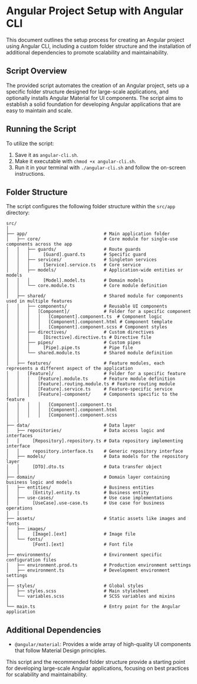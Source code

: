 # Angular Project Setup with Angular CLI

This document outlines the setup process for creating an Angular project using Angular CLI, including a custom folder structure and the installation of additional dependencies to promote scalability and maintainability.

## Script Overview

The provided script automates the creation of an Angular project, sets up a specific folder structure designed for large-scale applications, and optionally installs Angular Material for UI components. The script aims to establish a solid foundation for developing Angular applications that are easy to maintain and scale.

## Running the Script

To utilize the script:

1. Save it as `angular-cli.sh`.
2. Make it executable with `chmod +x angular-cli.sh`.
3. Run it in your terminal with `./angular-cli.sh` and follow the on-screen instructions.

## Folder Structure

The script configures the following folder structure within the `src/app` directory:

```plaintext
src/
│
├── app/                             # Main application folder
│   ├── core/                        # Core module for single-use components across the app
│   │   ├── guards/                  # Route guards
│   │   │     [Guard].guard.ts       # Specific guard
│   │   ├── services/                # Singleton services
│   │   │     [Service].service.ts   # Core service
│   │   ├── models/                  # Application-wide entities or models
│   │   │     [Model].model.ts       # Domain models
│   │   └── core.module.ts           # Core module definition
│   │
│   ├── shared/                      # Shared module for components used in multiple features
│   │   ├── components/              # Reusable UI components
│   │   │   [Component]/             # Folder for a specific component
│   │   │   │   [Component].component.ts  # Component logic
│   │   │   │   [Component].component.html # Component template
│   │   │   │   [Component].component.scss # Component styles
│   │   ├── directives/              # Custom directives
│   │   │     [Directive].directive.ts # Directive file
│   │   ├── pipes/                   # Custom pipes
│   │   │     [Pipe].pipe.ts         # Pipe file
│   │   └── shared.module.ts         # Shared module definition
│   │
│   ├── features/                    # Feature modules, each represents a different aspect of the application
│   │   [Feature]/                   # Folder for a specific feature
│   │   │   [Feature].module.ts      # Feature module definition
│   │   │   [Feature].routing.module.ts # Feature routing module
│   │   │   [Feature].service.ts     # Feature-specific service
│   │   │   [Feature]-component/     # Components specific to the feature
│   │   │   │   [Component].component.ts
│   │   │   │   [Component].component.html
│   │   │   │   [Component].component.scss
│   │
├── data/                            # Data layer
│   ├── repositories/                # Data access logic and interfaces
│   │     [Repository].repository.ts # Data repository implementing interface
│   │     repository.interface.ts    # Generic repository interface
│   ├── models/                      # Data models for the repository layer
│   │     [DTO].dto.ts               # Data transfer object
│   │
├── domain/                          # Domain layer containing business logic and models
│   ├── entities/                    # Business entities
│   │     [Entity].entity.ts         # Business entity
│   ├── use-cases/                   # Use case implementations
│   │     [UseCase].use-case.ts      # Use case for business operations
│   │
├── assets/                          # Static assets like images and fonts
│   ├── images/
│   │     [Image].[ext]              # Image file
│   └── fonts/
│         [Font].[ext]               # Font file
│
├── environments/                    # Environment specific configuration files
│   ├── environment.prod.ts          # Production environment settings
│   ├── environment.ts               # Development environment settings
│
├── styles/                          # Global styles
│   ├── styles.scss                  # Main stylesheet
│   └── variables.scss               # SCSS variables and mixins
│
└── main.ts                          # Entry point for the Angular application
```

## Additional Dependencies

- `@angular/material`: Provides a wide array of high-quality UI components that follow Material Design principles.

This script and the recommended folder structure provide a starting point for developing large-scale Angular applications, focusing on best practices for scalability and maintainability.
